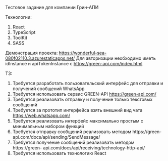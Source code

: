 Тестовое задание для компании Грин-АПИ

Технологии:

1. React
2. TypeScript
3. ToolKit
4. SASS

Демонстрация проекта: https://wonderful-sea-080f02110.3.azurestaticapps.net/
Для авторизации необходимо иметь idInstance и apiTokenInstance с https://green-api.com/index.html

ТЗ:

1. Требуется разработать пользовательский интерфейс для отправки и получений
   сообщений WhatsApp
2. Требуется использовать сервис GREEN-API https://green-api.com/
3. Требуется реализовать отправку и получение только текстовых сообщений
4. Требуется за прототип интерфейса взять внешний вид чата
   https://web.whatsapp.com/
5. Требуется реализовать интерфейс максимально простым с минимальным набором
   функций
6. Требуется отправку сообщений реализовать методом https://green-
   api.com/docs/api/sending/SendMessage/
7. Требуется получение сообщений реализовать методом https://green-
   api.com/docs/api/receiving/technology-http-api/
8. Требуется использовать технологию React
